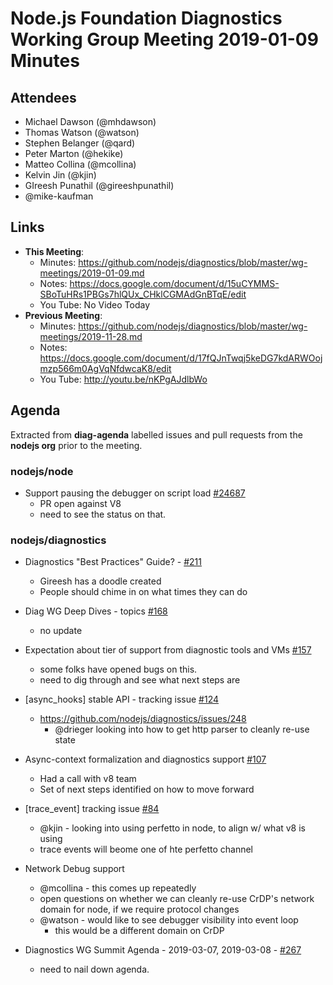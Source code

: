 # Node.js Foundation Diagnostics Working Group Meeting 2019-01-09 Minutes

## Attendees
  - Michael Dawson (@mhdawson)
  - Thomas Watson (@watson)
  - Stephen Belanger (@qard)
  - Peter Marton (@hekike)
  - Matteo Collina (@mcollina)
  - Kelvin Jin (@kjin)
  - GIreesh Punathil (@gireeshpunathil)
  - @mike-kaufman


## Links
- **This Meeting**:
  - Minutes:  https://github.com/nodejs/diagnostics/blob/master/wg-meetings/2019-01-09.md
  - Notes:    https://docs.google.com/document/d/15uCYMMS-SBoTuHRs1PBGs7hlQUx_CHklCGMAdGnBTqE/edit
  - You Tube: No Video Today
- **Previous Meeting**: 
  - Minutes:  https://github.com/nodejs/diagnostics/blob/master/wg-meetings/2019-11-28.md
  - Notes:    https://docs.google.com/document/d/17fQJnTwqj5keDG7kdARWOojmzp566m0AgVqNfdwcaK8/edit
  - You Tube: http://youtu.be/nKPgAJdlbWo

## Agenda

Extracted from **diag-agenda**  labelled issues and pull requests from the **nodejs org** prior to the meeting.

### nodejs/node
  - Support pausing the debugger on script load [#24687](https://github.com/nodejs/node/issues/24687)
    - PR open against V8
    - need to see the status on that.

### nodejs/diagnostics

  - Diagnostics "Best Practices" Guide? - [#211](https://github.com/nodejs/diagnostics/issues/211)
    - Gireesh has a doodle created
    - People should chime in on what times they can do

  - Diag WG Deep Dives - topics [#168](https://github.com/nodejs/diagnostics/issues/168)
     - no update

  - Expectation about tier of support from diagnostic tools and VMs [#157](https://github.com/nodejs/diagnostics/issues/157)
    - some folks have opened bugs on this.
    - need to dig through and see what next steps are

  - \[async_hooks\] stable API - tracking issue [#124](https://github.com/nodejs/diagnostics/issues/124)
    - https://github.com/nodejs/diagnostics/issues/248
      - @drieger looking into how to get http parser to cleanly  re-use state 
  
  - Async-context formalization and diagnostics support [#107](https://github.com/nodejs/diagnostics/issues/107)
    - Had a call with v8 team
    - Set of next steps identified on how to move forward 

  - \[trace_event\] tracking issue [#84](https://github.com/nodejs/diagnostics/issues/84)
    - @kjin - looking into using perfetto in node, to align w/ what v8 is using
    - trace events will beome one of hte perfetto channel

  - Network Debug support
    - @mcollina - this comes up repeatedly
    - open questions on whether we can cleanly re-use CrDP's network domain for node, if we require protocol changes
    - @watson - would like to see debugger visibility into event loop
      - this would be a different domain on CrDP

  - Diagnostics WG Summit Agenda - 2019-03-07, 2019-03-08 - [#267](https://github.com/nodejs/diagnostics/issues/267)
    - need to nail down agenda. 
